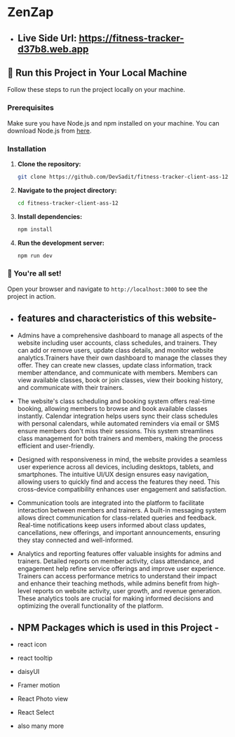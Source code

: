 
# ZenZap
- ## Live Side Url: https://fitness-tracker-d37b8.web.app

## 🚀 Run this Project in Your Local Machine

Follow these steps to run the project locally on your machine.

### Prerequisites

Make sure you have Node.js and npm installed on your machine. You can download Node.js from [here](https://nodejs.org/).

### Installation

1. **Clone the repository:**

    ```bash
    git clone https://github.com/DevSadit/fitness-tracker-client-ass-12.git
    ```

2. **Navigate to the project directory:**

    ```bash
    cd fitness-tracker-client-ass-12
    ```

3. **Install dependencies:**

    ```bash
    npm install
    ```

4. **Run the development server:**

    ```bash
    npm run dev
    ```

### 🎉 You're all set!

Open your browser and navigate to `http://localhost:3000` to see the project in action.

-  ## features and characteristics of this website-
- Admins have a comprehensive dashboard to manage all aspects of the website including user accounts, class schedules, and trainers. They can add or remove users, update class details, and monitor website analytics.Trainers have their own dashboard to manage the classes they offer. They can create new classes, update class information, track member attendance, and communicate with members. Members can view available classes, book or join classes, view their booking history, and communicate with their trainers.

- The website's class scheduling and booking system offers real-time booking, allowing members to browse and book available classes instantly. Calendar integration helps users sync their class schedules with personal calendars, while automated reminders via email or SMS ensure members don't miss their sessions. This system streamlines class management for both trainers and members, making the process efficient and user-friendly.

- Designed with responsiveness in mind, the website provides a seamless user experience across all devices, including desktops, tablets, and smartphones. The intuitive UI/UX design ensures easy navigation, allowing users to quickly find and access the features they need. This cross-device compatibility enhances user engagement and satisfaction.

- Communication tools are integrated into the platform to facilitate interaction between members and trainers. A built-in messaging system allows direct communication for class-related queries and feedback. Real-time notifications keep users informed about class updates, cancellations, new offerings, and important announcements, ensuring they stay connected and well-informed.

- Analytics and reporting features offer valuable insights for admins and trainers. Detailed reports on member activity, class attendance, and engagement help refine service offerings and improve user experience. Trainers can access performance metrics to understand their impact and enhance their teaching methods, while admins benefit from high-level reports on website activity, user growth, and revenue generation. These analytics tools are crucial for making informed decisions and optimizing the overall functionality of the platform.

-  ## NPM Packages which is used in this Project -
- react icon
- react tooltip
- daisyUI
- Framer motion
- React Photo view
- React Select
- also many more
